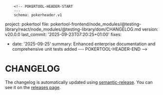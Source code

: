         <!-- POKERTOOL-HEADER-START
        ---
        schema: pokerheader.v1
project: pokertool
file: pokertool-frontend/node_modules/@testing-library/react/node_modules/@testing-library/dom/CHANGELOG.md
version: v20.0.0
last_commit: '2025-09-23T07:20:25+01:00'
fixes:
- date: '2025-09-25'
  summary: Enhanced enterprise documentation and comprehensive unit tests added
        ---
        POKERTOOL-HEADER-END -->
# CHANGELOG

The changelog is automatically updated using
[semantic-release](https://github.com/semantic-release/semantic-release). You
can see it on the [releases page](../../releases).
